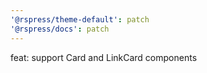 ```yaml
---
'@rspress/theme-default': patch
'@rspress/docs': patch
---
```


feat: support Card and LinkCard components

